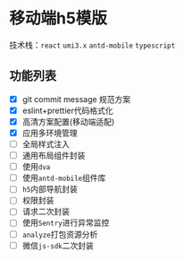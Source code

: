 # 移动端h5模版

技术栈：`react` `umi3.x` `antd-mobile` `typescript`

## 功能列表
- [x] git commit message 规范方案
- [x] eslint+prettier代码格式化
- [x] 高清方案配置(移动端适配)
- [x] 应用多环境管理
- [ ] 全局样式注入
- [ ] 通用布局组件封装
- [ ] 使用`dva`
- [ ] 使用`antd-mobile`组件库
- [ ] `h5`内部导航封装
- [ ] 权限封装
- [ ] 请求二次封装
- [ ] 使用`Sentry`进行异常监控
- [ ] `analyze`打包资源分析
- [ ] 微信`js-sdk`二次封装